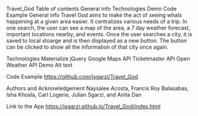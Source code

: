 Travel_God
Table of contents
General info
Technologies
Demo
Code Example
General info
Travel God aims to make the act of seeing whats happening at a given area easier. It centralizes various needs of a trip. In one search, the user can see a map of the area, a 7 day weather forecast, important locations nearby, and events. Once the user searches a city, it is saved to local stoarge and is then displayed as a new button. The button can be clicked to show all the information of that city once again.

Technologies
Materialize
jQuery
Google Maps API
Ticketmaster API
Open Weather API
Demo
Alt text

Code Example
https://github.com/jsgarzi/Travel_God

Authors and Acknowledgement
Naysalee Acosta, Francis Roy Balasabas, Isha Khosla, Carl Logerie, Julian Sgarzi, and Anita Dan

Link to the App
https://jsgarzi.github.io/Travel_God/index.html